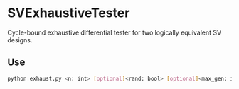 # SVExhaustiveTester
Cycle-bound exhaustive differential tester for two logically equivalent SV designs.  

## Use  
```sh
python exhaust.py <n: int> [optional]<rand: bool> [optional]<max_gen: int>
```

